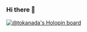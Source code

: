 ### Hi there 👋

[![@tokanada's Holopin board](https://holopin.io/api/user/board?user=tokanada)](https://holopin.io/@tokanada)
<!--
**tokanada/tokanada** is a ✨ _special_ ✨ repository because its `README.md` (this file) appears on your GitHub profile.

Here are some ideas to get you started:

- 🔭 I’m currently working on ...
- 🌱 I’m currently learning ...
- 👯 I’m looking to collaborate on ...
- 🤔 I’m looking for help with ...
- 💬 Ask me about ...
- 📫 How to reach me: ...
- 😄 Pronouns: ...
- ⚡ Fun fact: ...
-->
